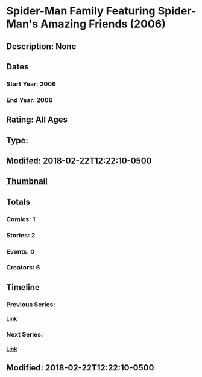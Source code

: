 # Spider-Man Family Featuring Spider-Man's Amazing Friends (2006)
## Description: None
## Dates
### Start Year: 2006
### End Year: 2006
## Rating: All Ages
## Type: 
## Modifed: 2018-02-22T12:22:10-0500
## [Thumbnail](http://i.annihil.us/u/prod/marvel/i/mg/2/10/5a8efc22a2ece.jpg)
## Totals
### Comics: 1
### Stories: 2
### Events: 0
### Creators: 6
## Timeline
### Previous Series: 
#### [Link]()
### Next Series: 
#### [Link]()
## Modified: 2018-02-22T12:22:10-0500